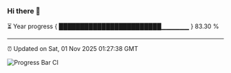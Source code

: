 ### Hi there 👋

⏳ Year progress { ████████████████████████▁▁▁▁▁▁ } 83.30 %

---

⏰ Updated on Sat, 01 Nov 2025 01:27:38 GMT

![Progress Bar CI](https://github.com/JuvenileQ/Progress-Bar-CI/workflows/main/badge.svg)
